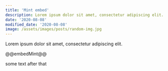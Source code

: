 ```yaml
---
title: 'Mint embed'
description: Lorem ipsum dolor sit amet, consectetur adipiscing elit.
date: '2020-08-08'
modified_date: '2020-08-08'
image: /assets/images/posts/random-img.jpg
---
```


Lorem ipsum dolor sit amet, consectetur adipiscing elit.


@@embedMint@@


some text after that